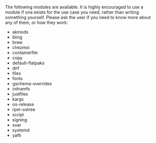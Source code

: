The following modules are available. It is highly encouraged to use a module if one exists for the use case you need, rather than writing something yourself. Please ask the user if you need to know more about any of them, or how they work:

- akmods
- bling
- brew
- chezmoi
- containerfile
- copy
- default-flatpaks
- dnf
- files
- fonts
- gschema-overrides
- initramfs
- justfiles
- kargs
- os-release
- rpm-ostree
- script
- signing
- soar
- systemd
- yafti
